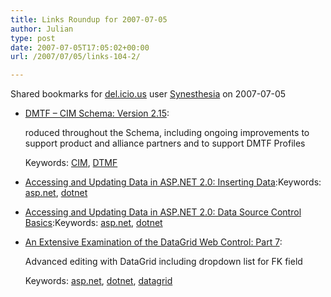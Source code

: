 ```yaml
---
title: Links Roundup for 2007-07-05
author: Julian
type: post
date: 2007-07-05T17:05:02+00:00
url: /2007/07/05/links-104-2/

---
```

Shared bookmarks for [del.icio.us][1] user  [Synesthesia][2] on 2007-07-05

  * [DMTF &#8211; CIM Schema: Version 2.15][3]:
  
    roduced throughout the Schema, including ongoing improvements to support product and alliance partners and to support DMTF Profiles
  
    Keywords: [CIM][4], [DTMF][5]
  * [Accessing and Updating Data in ASP.NET 2.0: Inserting Data][6]:Keywords: [asp.net][7], [dotnet][8]
  * [Accessing and Updating Data in ASP.NET 2.0: Data Source Control Basics][9]:Keywords: [asp.net][7], [dotnet][8]
  * [An Extensive Examination of the DataGrid Web Control: Part 7][10]:
  
    Advanced editing with DataGrid including dropdown list for FK field
  
    Keywords: [asp.net][7], [dotnet][8], [datagrid][11]

 [1]: https://del.icio.us/
 [2]: https://del.icio.us/synesthesia
 [3]: https://www.dmtf.org/standards/cim/cim_schema_v215 "https://www.dmtf.org/standards/cim/cim_schema_v215"
 [4]: https://del.icio.us/synesthesia/CIM
 [5]: https://del.icio.us/synesthesia/DTMF
 [6]: https://aspnet.4guysfromrolla.com/articles/050207-1.aspx "https://aspnet.4guysfromrolla.com/articles/050207-1.aspx"
 [7]: https://del.icio.us/synesthesia/asp.net
 [8]: https://del.icio.us/synesthesia/dotnet
 [9]: https://aspnet.4guysfromrolla.com/articles/011106-1.aspx "https://aspnet.4guysfromrolla.com/articles/011106-1.aspx"
 [10]: https://aspnet.4guysfromrolla.com/articles/080702-1.aspx "https://aspnet.4guysfromrolla.com/articles/080702-1.aspx"
 [11]: https://del.icio.us/synesthesia/datagrid